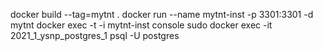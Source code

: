 docker build --tag=mytnt . docker run --name mytnt-inst -p 3301:3301 -d mytnt 
docker exec -t -i mytnt-inst console 
sudo docker exec -it 2021_1_ysnp_postgres_1 psql -U postgres
